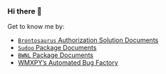 ### Hi there 👋

Get to know me by:

- [`Brontosaurus` Authorization Solution Documents](https://brontosaurus.land)
- [`Sudoo` Package Documents](https://sudo.dog)
- [`BWNL` Package Documents](https://bwnl.io)
- [WMXPY’s Automated Bug Factory](https://mengw.io)
